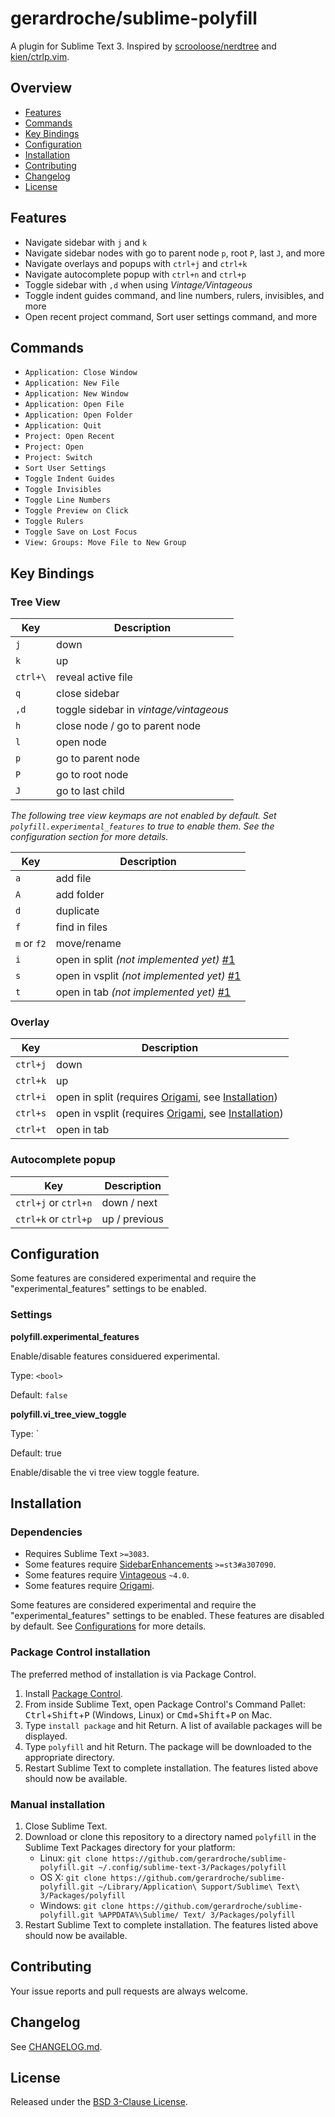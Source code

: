 # gerardroche/sublime-polyfill

A plugin for Sublime Text 3. Inspired by [scrooloose/nerdtree](https://github.com/scrooloose/nerdtree) and [kien/ctrlp.vim](https://github.com/kien/ctrlp.vim).

## Overview

* [Features](#features)
* [Commands](#commands)
* [Key Bindings](#key-bindings)
* [Configuration](#configuration)
* [Installation](#installation)
* [Contributing](#contributing)
* [Changelog](#changelog)
* [License](#license)

## Features

* Navigate sidebar with `j` and `k`
* Navigate sidebar nodes with go to parent node `p`, root `P`, last `J`, and more
* Navigate overlays and popups with `ctrl+j` and `ctrl+k`
* Navigate autocomplete popup with `ctrl+n` and `ctrl+p`
* Toggle sidebar with `,d` when using *Vintage/Vintageous*
* Toggle indent guides command, and line numbers, rulers, invisibles, and more
* Open recent project command, Sort user settings command, and more

## Commands

* `Application: Close Window`
* `Application: New File`
* `Application: New Window`
* `Application: Open File`
* `Application: Open Folder`
* `Application: Quit`
* `Project: Open Recent`
* `Project: Open`
* `Project: Switch`
* `Sort User Settings`
* `Toggle Indent Guides`
* `Toggle Invisibles`
* `Toggle Line Numbers`
* `Toggle Preview on Click`
* `Toggle Rulers`
* `Toggle Save on Lost Focus`
* `View: Groups: Move File to New Group`

## Key Bindings

### Tree View

Key | Description
--- | -----------
`j` | down
`k` | up
`ctrl+\` | reveal active file
`q` | close sidebar
`,d` | toggle sidebar in *vintage/vintageous*
`h` | close node / go to parent node
`l` | open node
`p` | go to parent node
`P` | go to root node
`J` | go to last child

*The following tree view keymaps are not enabled by default. Set `polyfill.experimental_features` to true to enable them. See the configuration section for more details.*

Key | Description
--- | -----------
`a` | add file
`A` | add folder
`d` | duplicate
`f` | find in files
`m` or `f2` | move/rename
`i` | open in split *(not implemented yet)* [#1](https://github.com/gerardroche/sublime-polyfill/issues/1)
`s` | open in vsplit *(not implemented yet)* [#1](https://github.com/gerardroche/sublime-polyfill/issues/1)
`t` | open in tab *(not implemented yet)* [#1](https://github.com/gerardroche/sublime-polyfill/issues/1)

### Overlay

Key | Description
--- | -----------
`ctrl+j` | down
`ctrl+k` | up
`ctrl+i` | open in split (requires [Origami], see [Installation](#dependencies))
`ctrl+s` | open in vsplit (requires [Origami], see [Installation](#dependencies))
`ctrl+t` | open in tab

### Autocomplete popup

Key | Description
--- | -----------
`ctrl+j` or `ctrl+n` | down / next
`ctrl+k` or `ctrl+p` | up / previous

## Configuration

Some features are considered experimental and require the "experimental_features" settings to be enabled.

### Settings

**polyfill.experimental_features**

Enable/disable features considuered experimental.

Type: `<bool>`

Default: `false`


**polyfill.vi_tree_view_toggle**

Type: <bool>`

Default: true

Enable/disable the vi tree view toggle feature.

## Installation

### Dependencies

* Requires Sublime Text `>=3083`.
* Some features require [SidebarEnhancements] `>=st3#a307090`.
* Some features require [Vintageous] `~4.0`.
* Some features require [Origami].

Some features are considered experimental and require the "experimental_features" settings to be enabled. These features are disabled by default. See [Configurations](#configuration) for more details.

### Package Control installation

The preferred method of installation is via Package Control.

1. Install [Package Control](https://packagecontrol.io).
2. From inside Sublime Text, open Package Control's Command Pallet: <kbd>Ctrl</kbd>+<kbd>Shift</kbd>+<kbd>P</kbd> (Windows, Linux) or <kbd>Cmd</kbd>+<kbd>Shift</kbd>+<kbd>P</kbd> on Mac.
3. Type `install package` and hit Return. A list of available packages will be displayed.
4. Type `polyfill` and hit Return. The package will be downloaded to the appropriate directory.
5. Restart Sublime Text to complete installation. The features listed above should now be available.

### Manual installation

1. Close Sublime Text.
2. Download or clone this repository to a directory named `polyfill` in the Sublime Text Packages directory for your platform:
    * Linux: `git clone https://github.com/gerardroche/sublime-polyfill.git ~/.config/sublime-text-3/Packages/polyfill`
    * OS X: `git clone https://github.com/gerardroche/sublime-polyfill.git ~/Library/Application\ Support/Sublime\ Text\ 3/Packages/polyfill`
    * Windows: `git clone https://github.com/gerardroche/sublime-polyfill.git %APPDATA%\Sublime/ Text/ 3/Packages/polyfill`
3. Restart Sublime Text to complete installation. The features listed above should now be available.

## Contributing

Your issue reports and pull requests are always welcome.

## Changelog

See [CHANGELOG.md](CHANGELOG.md).

## License

Released under the [BSD 3-Clause License](LICENSE).

[Origami]: https://github.com/SublimeText/Origami
[SidebarEnhancements]: https://packagecontrol.io/packages/SideBarEnhancements
[Vintageous]: https://packagecontrol.io/packages/Vintageous

